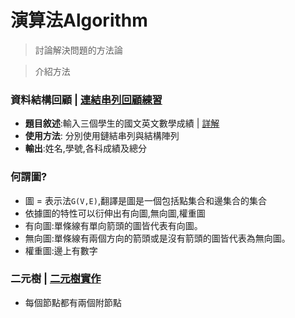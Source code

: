 # 演算法Algorithm
> 討論解決問題的方法論

> 介紹方法

### 資料結構回顧 | [連結串列回顧練習](https://github.com/shawnhuang125/Data_structure/blob/main/dynamic_allocate_and_linked_list.md)
  - **題目敘述**:輸入三個學生的國文英文數學成績 | [詳解](https://github.com/shawnhuang125/algroithm/blob/main/practice1.md)
  - **使用方法**: 分別使用鏈結串列與結構陣列
  - **輸出**:姓名,學號,各科成績及總分

### 何謂圖?
- 圖 = 表示法`G(V,E)`,翻譯是圖是一個包括點集合和邊集合的集合
- 依據圖的特性可以衍伸出有向圖,無向圖,權重圖
- 有向圖:單條線有單向箭頭的圖皆代表有向圖。
- 無向圖:單條線有兩個方向的箭頭或是沒有箭頭的圖皆代表為無向圖。
- 權重圖:邊上有數字
### 二元樹 | [二元樹實作](https://github.com/shawnhuang125/algroithm/blob/main/two-ray-tree.md)
- 每個節點都有兩個附節點
